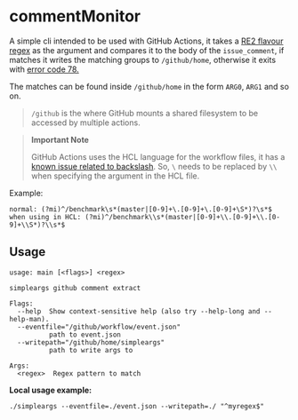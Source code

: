# commentMonitor
A simple cli intended to be used with GitHub Actions, it takes a [RE2 flavour regex](https://github.com/google/re2/wiki/Syntax) as the argument and compares it to the body of the `issue_comment`, if matches it writes the matching groups to `/github/home`, otherwise it exits with [error code 78.](https://developer.github.com/actions/creating-github-actions/accessing-the-runtime-environment/#exit-codes-and-statuses)

The matches can be found inside `/github/home` in the form `ARG0`, `ARG1` and so on.

> `/github` is the where GitHub mounts a shared filesystem to be accessed by multiple actions.

> **Important Note**
>
> GitHub Actions uses the HCL language for the workflow files, it has a [known issue related to
> backslash](https://github.com/hashicorp/terraform/issues/4052). So, `\` needs to be replaced by
> `\\` when specifying the argument in the HCL file.

Example:
```
normal: (?mi)^/benchmark\s*(master|[0-9]+\.[0-9]+\.[0-9]+\S*)?\s*$
when using in HCL: (?mi)^/benchmark\\s*(master|[0-9]+\\.[0-9]+\\.[0-9]+\\S*)?\\s*$
```

## Usage
```
usage: main [<flags>] <regex>

simpleargs github comment extract

Flags:
  --help  Show context-sensitive help (also try --help-long and --help-man).
  --eventfile="/github/workflow/event.json"
          path to event.json
  --writepath="/github/home/simpleargs"
          path to write args to

Args:
  <regex>  Regex pattern to match
```

**Local usage example:**
```
./simpleargs --eventfile=./event.json --writepath=./ "^myregex$"
```
